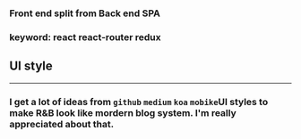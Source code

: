 ### Front end split from Back end  SPA

### keyword: react react-router redux


## UI style
----

### I get a lot of ideas from `github` `medium` `koa` `mobike`UI styles to make **R&B** look like mordern blog system. I'm really appreciated about that.


